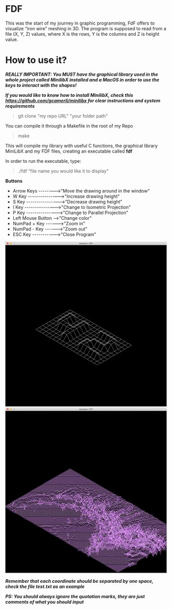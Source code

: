 # FDF

This was the start of my journey in graphic programming, FdF offers to visualize “iron wire” meshing in 3D.
The program is supposed to read from a file (X, Y, Z) values, where X is the rows, Y is the columns and Z is height value.

# How to use it?

***REALLY IMPORTANT: You MUST have the graphical library used in the whole project called MinilibX installed and a MacOS in order to
use the keys to interact with the shapes!***

***If you would like to know how to install MinilibX, check this https://github.com/gcamerli/minilibx for clear instructions and system requirements***

> git clone "my repo URL" "your folder path"

You can compile it through a Makefile in the root of my Repo
> make

This will compile my library with useful C functions, the graphical library MiniLibX and my FDF files,
creating an executable called **fdf**

In order to run the executable, type:
> ./fdf "file name you would like it to display"

**Buttons**
- Arrow Keys -------->"Move the drawing around in the window"
- W Key --------------->"Increase drawing height"
- S Key ---------------->"Decrease drawing height"
- I Key --------------->"Change to Isometric Projection"
- P Key --------------->"Change to Parallel Projection"
- Left Mouse Button -->"Change color"
- NumPad + Key ------>"Zoom in"
- NumPad - Key ------>"Zoom out"
- ESC Key ----------->"Close Program"

![Image of Subject](https://github.com/MuSuareZ/FDF/blob/master/42logo.png)
![Image of Subject](https://github.com/MuSuareZ/FDF/blob/master/mars.png)

***Remember that each coordinate should be separated by one space, check the file test.txt as an example***

***PS: You should always ignore the quotation marks, they are just comments of what you should input***
